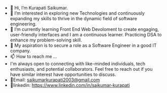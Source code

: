 - 👋 Hi, I’m Kurapati Saikumar.
- 👀 I’m interested in exploring new Technologies and continuously expanding my skills to thrive in the dynamic field of software engineering.
- 🌱 I’m currently learning Front End Web Devoloment to create engaging, user-friendly interfaces and I am a continuous learner. Practicing DSA to enhance my problem-solving skill.
- 💞️ My aspiration is to secure a role as a Software Engineer in a good IT company. 
- 📫 How to reach me ...
- I'm always open to connecting with like-minded individuals, tech enthusiasts, and potential collaborators. Feel free to reach out if you have similar interest have opportunities to discuss.
- 📧Email: saikumarkurapati2003@gmail.com
- 🔗linkedin: https://www.linkedin.com/in/saikumar-kurapati
